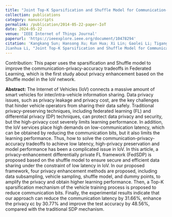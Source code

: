 ```yaml
---
title: "Joint Top-K Sparsification and Shuffle Model for Communication-Privacy-Accuracy Tradeoffs in Federated-Learning-Based IoV"
collection: publications
category: manuscripts
permalink: /publication/2014-05-22-paper-IoT
date: 2024-05-22
venue: 'IEEE Internet of Things Journal'
paperurl: 'https://ieeexplore.ieee.org/document/10478294'
citation: 'Kangkang Sun; Hansong Xu; Kun Hua; Xi Lin; Gaolei Li; Tigang Jiang and 
Jianhua Li, "Joint Top-K Sparsification and Shuffle Model for Communication-Privacy-Accuracy Tradeoffs in Federated-Learning-Based IoV," in IEEE Internet of Things Journal, vol. 11, no. 11, pp. 19721-19735, 1 June1, 2024, doi: 10.1109/JIOT.2024.3370991. (First Author, IF:8.9)'
---
```


Contribution: This paper uses the sparsification and Shuffle model to improve the communication-privacy-accuracy tradeoffs in Federated Learning, which is the first study about privacy enhancement based on the Shuffle model in the IoV network.

**Abstract:** The Internet of Vehicles (IoV) connects a massive amount of smart vehicles for inter/intra-vehicle information sharing. Data privacy issues, such as privacy leakage and privacy cost, are the key challenges that hinder vehicle operators from sharing their data safely. Traditional privacy-preserving techniques, including federated learning (FL) and differential privacy (DP) techniques, can protect data privacy and security, but the high-privacy cost severely limits learning performance. In addition, the IoV services place high demands on low-communication latency, which can be obtained by reducing the communication bits, but it also limits the learning performance. Thus, how to solve the communication-privacy-accuracy tradeoffs to achieve low latency, high-privacy preservation and model performance has been a complicated issue in IoV. In this article, a privacy-enhancement differentially private FL framework (FedSDP) is proposed based on the shuffle model to ensure secure and efficient data sharing under the constraint of low latency in IoV. In our proposed framework, four privacy enhancement methods are proposed, including data subsampling, vehicle sampling, shuffle model, and dummy points, to amplify the privacy and obtain higher learning performance. Then, a Top-K sparsification mechanism of the vehicle training process is proposed to reduce communication bits. Finally, the experimental results indicate that our approach can reduce the communication latency by 31.66%, enhance the privacy ϵc by 30.77% and improve the test accuracy by 48.56%, compared with the traditional SDP mechanism.
